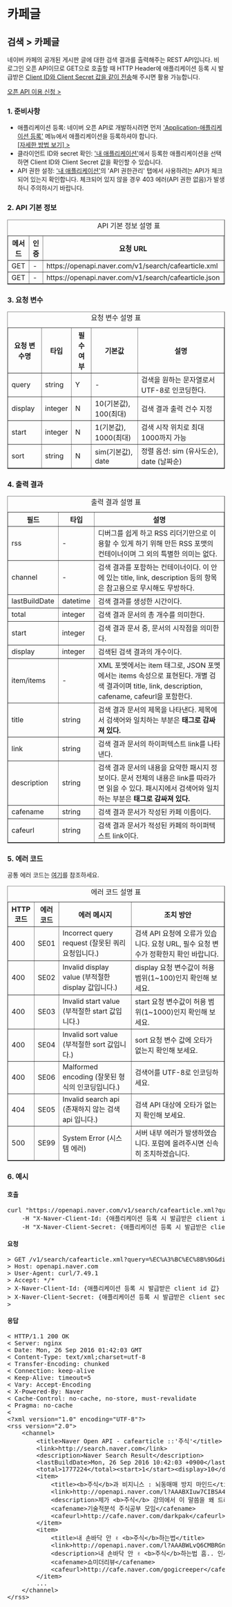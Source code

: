 # 카페글

<html lang="ko">
<head>
    <title>NAVER Developers - 검색 API 카페글 검색 개발가이드</title>
    <meta name="description" content="NAVER Developers - 검색 API 카페글 검색 개발가이드">
</head>
<body>
<div class="con">
    <div class="h_page_area">
        <h2 class="h_page">검색 &gt; 카페글</h2>
    </div>
    <p class="p_desc">
        네이버 카페의 공개된 게시판 글에 대한 검색 결과를 출력해주는 REST API입니다. 비로그인 오픈 API이므로 GET으로 호출할 때 HTTP Header에 애플리케이션 등록 시 발급받은 <a href="https://developers.naver.com/docs/common/apicall" class="color_p2 underline ">Client ID와 Client Secret 값을 같이 전송</a>해 주시면 활용 가능합니다.
    </p>
    <div class="buttons2">
        <a class="btn_b_hi3" href="https://developers.naver.com/apps/#/register?defaultScope=search">오픈 API 이용 신청 &gt;</a>
    </div>
    <h3 class="h_sub">1. 준비사항</h3>
    <ul class="list_type1">
        <li>애플리케이션 등록: 네이버 오픈 API로 개발하시려면 먼저 <a href="https://developers.naver.com/apps/#/register?defaultScope=search" class="color_p2 underline">'Application-애플리케이션
            등록'</a> 메뉴에서 애플리케이션을 등록하셔야 합니다. <br>
            <a href="/docs/common/register" class="color_p2 underline">[자세한 방법 보기] &gt;</a></li>
        <li>클라이언트 ID와 secret 확인: <a href="/appinfo" class="color_p2 underline">'내 애플리케이션'</a>에서 등록한 애플리케이션을 선택하면 Client
            ID와 Client Secret 값을 확인할 수 있습니다.
        </li>
        <li>API 권한 설정: <a href="/appinfo" class="color_p2 underline">'내 애플리케이션'</a>의 'API 권한관리' 탭에서 사용하려는 API가 체크되어 있는지
            확인합니다. 체크되어 있지 않을 경우 403 에러(API 권한 없음)가 발생하니 주의하시기 바랍니다.
        </li>
    </ul>
    <h3 class="h_sub">2. API 기본 정보</h3>
    <table border="1" class="tbl_h">
        <caption><span class="blind">API 기본 정보 설명 표</span></caption>
        <colgroup>
            <col>
            <col>
            <col style="width:40%">
            <col>
        </colgroup>
        <thead>
        <tr>
            <th scope="col">메서드</th>
            <th scope="col">인증</th>
            <th scope="col">요청 URL</th>
            <th scope="col">출력 포맷</th>
        </tr>
        </thead>
        <tbody>
        <tr>
            <td class="center">GET</td>
            <td class="center">-</td>
            <td class="left">https://openapi.naver.com/v1/search/cafearticle.xml</td>
            <td class="center">XML</td>
        </tr>
        <tr>
            <td class="center">GET</td>
            <td class="center">-</td>
            <td class="left">https://openapi.naver.com/v1/search/cafearticle.json</td>
            <td class="center"><em class="color_p3">JSON</em></td>
        </tr>
        </tbody>
    </table>
    <h3 class="h_sub">3. 요청 변수</h3>
    <table border="1" class="tbl_h">
        <caption><span class="blind">요청 변수 설명 표</span></caption>
        <colgroup>
            <col>
            <col>
            <col>
            <col>
            <col style="width:40%">
        </colgroup>
        <thead>
        <tr>
            <th scope="col">요청 변수명</th>
            <th scope="col">타입</th>
            <th scope="col">필수 여부</th>
            <th scope="col">기본값</th>
            <th scope="col">설명</th>
        </tr>
        </thead>
        <tbody>
        <tr>
            <td class="center">query</td>
            <td class="center">string</td>
            <td class="center">Y</td>
            <td class="center">-</td>
            <td class="left">검색을 원하는 문자열로서 UTF-8로 인코딩한다.</td>
        </tr>
        <tr>
            <td class="center">display</td>
            <td class="center">integer</td>
            <td class="center">N</td>
            <td class="center">10(기본값), 100(최대)</td>
            <td class="left">검색 결과 출력 건수 지정</td>
        </tr>
        <tr>
            <td class="center">start</td>
            <td class="center">integer</td>
            <td class="center">N</td>
            <td class="center">1(기본값), 1000(최대)</td>
            <td class="left">검색 시작 위치로 최대 1000까지 가능</td>
        </tr>
        <tr>
            <td class="center">sort</td>
            <td class="center">string</td>
            <td class="center">N</td>
            <td class="center">sim(기본값), date</td>
            <td class="left">정렬 옵션: sim (유사도순), date (날짜순)</td>
        </tr>
        </tbody>
    </table>
    <h3 class="h_sub">4. 출력 결과</h3>
    <table border="1" class="tbl_h">
        <caption><span class="blind">출력 결과 설명 표</span></caption>
        <colgroup>
            <col>
            <col>
            <col style="width:60%">
        </colgroup>
        <thead>
        <tr>
            <th scope="col">필드</th>
            <th scope="col">타입</th>
            <th scope="col">설명</th>
        </tr>
        </thead>
        <tbody>
        <tr>
            <td class="center">rss</td>
            <td class="center">-</td>
            <td class="left">디버그를 쉽게 하고 RSS 리더기만으로 이용할 수 있게 하기 위해 만든 RSS 포맷의 컨테이너이며 그 외의 특별한 의미는 없다.</td>
        </tr>
        <tr>
            <td class="center">channel</td>
            <td class="center">-</td>
            <td class="left">검색 결과를 포함하는 컨테이너이다. 이 안에 있는 title, link, description 등의 항목은 참고용으로 무시해도 무방하다.</td>
        </tr>
        <tr>
            <td class="center">lastBuildDate</td>
            <td class="center">datetime</td>
            <td class="left">검색 결과를 생성한 시간이다.</td>
        </tr>
        <tr>
            <td class="center">total</td>
            <td class="center">integer</td>
            <td class="left">검색 결과 문서의 총 개수를 의미한다.</td>
        </tr>
        <tr>
            <td class="center">start</td>
            <td class="center">integer</td>
            <td class="left">검색 결과 문서 중, 문서의 시작점을 의미한다.</td>
        </tr>
        <tr>
            <td class="center">display</td>
            <td class="center">integer</td>
            <td class="left">검색된 검색 결과의 개수이다.</td>
        </tr>
        <tr>
            <td class="center">item/items</td>
            <td class="center">-</td>
            <td class="left">XML 포멧에서는 item 태그로, JSON 포멧에서는 items 속성으로 표현된다. 개별 검색 결과이며 title, link, description, cafename, cafeurl을 포함한다.</td>
        </tr>
        <tr>
            <td class="center">title</td>
            <td class="center">string</td>
            <td class="left">검색 결과 문서의 제목을 나타낸다. 제목에서 검색어와 일치하는 부분은 <strong>태그로 감싸져 있다.</strong></td>
        </tr>
        <tr>
            <td class="center">link</td>
            <td class="center">string</td>
            <td class="left">검색 결과 문서의 하이퍼텍스트 link를 나타낸다.</td>
        </tr>
        <tr>
            <td class="center">description</td>
            <td class="center">string</td>
            <td class="left">검색 결과 문서의 내용을 요약한 패시지 정보이다. 문서 전체의 내용은 link를 따라가면 읽을 수 있다. 패시지에서 검색어와 일치하는 부분은 <strong>태그로
                감싸져 있다.</strong></td>
        </tr>
        <tr>
            <td class="center">cafename</td>
            <td class="center">string</td>
            <td class="left">검색 결과 문서가 작성된 카페 이름이다.</td>
        </tr>
        <tr>
            <td class="center">cafeurl</td>
            <td class="center">string</td>
            <td class="left">검색 결과 문서가 적성된 카페의 하이퍼텍스트 link이다.</td>
        </tr>
        </tbody>
    </table>
    <h3 class="h_sub">5. 에러 코드 </h3>
    <div class="p_desc"> 공통 에러 코드는 <a href="/docs/common/common_error" class="color_p2 underline">여기</a>를 참조하세요.</div>
    <table border="1" class="tbl_h">
        <caption><span class="blind">에러 코드 설명 표</span></caption>
        <colgroup>
            <col style="width:10%">
            <col style="width:10%">
            <col>
            <col>
        </colgroup>
        <thead>
        <tr>
            <th scope="col">HTTP 코드</th>
            <th scope="col">에러 코드</th>
            <th scope="col">에러 메시지</th>
            <th scope="col">조치 방안</th>
        </tr>
        </thead>
        <tbody>
        <tr>
            <td class="center color_p3">400</td>
            <td class="center">SE01</td>
            <td class="left">Incorrect query request (잘못된 쿼리 요청입니다.)</td>
            <td class="left">검색 API 요청에 오류가 있습니다. 요청 URL, 필수 요청 변수가 정확한지 확인 바랍니다.</td>
        </tr>
        <tr>
            <td class="center color_p3">400</td>
            <td class="center">SE02</td>
            <td class="left">Invalid display value (부적절한 display 값입니다.)</td>
            <td class="left">display 요청 변수값이 허용 범위(1~100)인지 확인해 보세요.</td>
        </tr>
        <tr>
            <td class="center color_p3">400</td>
            <td class="center">SE03</td>
            <td class="left">Invalid start value (부적절한 start 값입니다.)</td>
            <td class="left">start 요청 변수값이 허용 범위(1~1000)인지 확인해 보세요.</td>
        </tr>
        <tr>
            <td class="center color_p3">400</td>
            <td class="center">SE04</td>
            <td class="left">Invalid sort value (부적절한 sort 값입니다.)</td>
            <td class="left">sort 요청 변수 값에 오타가 없는지 확인해 보세요.</td>
        </tr>
        <tr>
            <td class="center color_p3">400</td>
            <td class="center">SE06</td>
            <td class="left">Malformed encoding (잘못된 형식의 인코딩입니다.)</td>
            <td class="left">검색어를 UTF-8로 인코딩하세요.</td>
        </tr>
        <tr>
            <td class="center color_p3">404</td>
            <td class="center">SE05</td>
            <td class="left">Invalid search api (존재하지 않는 검색 api 입니다.)</td>
            <td class="left">검색 API 대상에 오타가 없는지 확인해 보세요.</td>
        </tr>
        <tr>
            <td class="center color_p3">500</td>
            <td class="center">SE99</td>
            <td class="left">System Error (시스템 에러)</td>
            <td class="left">서버 내부 에러가 발생하였습니다. 포럼에 올려주시면 신속히 조치하겠습니다.</td>
        </tr>
        </tbody>
    </table>
    <h3 class="h_sub">6. 예시 </h3>
    <h4 class="h_subsub">호출</h4>
    <div class="code_area">
<pre class="prettyprint">
curl "https://openapi.naver.com/v1/search/cafearticle.xml?query=%EC%A3%BC%EC%8B%9D&display=10&start=1&sort=sim" \
    -H "X-Naver-Client-Id: {애플리케이션 등록 시 발급받은 client id 값}" \
    -H "X-Naver-Client-Secret: {애플리케이션 등록 시 발급받은 client secret 값}" -v
</pre>
    </div>
    <h4 class="h_subsub">요청</h4>
    <div class="code_area">
<pre class="prettyprint">
> GET /v1/search/cafearticle.xml?query=%EC%A3%BC%EC%8B%9D&display=10&start=1&sort=sim HTTP/1.1
> Host: openapi.naver.com
> User-Agent: curl/7.49.1
> Accept: */*
> X-Naver-Client-Id: {애플리케이션 등록 시 발급받은 client id 값}
> X-Naver-Client-Secret: {애플리케이션 등록 시 발급받은 client secret 값}
>
</pre>
    </div>
    <h4 class="h_subsub">응답</h4>
    <div class="code_area">
<pre class="prettyprint">
< HTTP/1.1 200 OK
< Server: nginx
< Date: Mon, 26 Sep 2016 01:42:03 GMT
< Content-Type: text/xml;charset=utf-8
< Transfer-Encoding: chunked
< Connection: keep-alive
< Keep-Alive: timeout=5
< Vary: Accept-Encoding
< X-Powered-By: Naver
< Cache-Control: no-cache, no-store, must-revalidate
< Pragma: no-cache
<
&lt;?xml version=&quot;1.0&quot; encoding=&quot;UTF-8&quot;?&gt;
&lt;rss version=&quot;2.0&quot;&gt;
    &lt;channel&gt;
        &lt;title&gt;Naver Open API - cafearticle ::'&#xc8fc;&#xc2dd;'&lt;/title&gt;
        &lt;link&gt;http://search.naver.com&lt;/link&gt;
        &lt;description&gt;Naver Search Result&lt;/description&gt;
        &lt;lastBuildDate&gt;Mon, 26 Sep 2016 10:42:03 +0900&lt;/lastBuildDate&gt;
        &lt;total&gt;1777224&lt;/total&gt;&lt;start&gt;1&lt;/start&gt;&lt;display&gt;10&lt;/display&gt;
        &lt;item&gt;
            &lt;title&gt;&lt;b&gt;&#xc8fc;&#xc2dd;&lt;/b&gt;&#xacfc; &#xbe44;&#xc9c0;&#xb2c8;&#xc2a4; : &#xb1cc;&#xb3d9;&#xb9e4;&#xb9e4; &#xbc29;&#xc9c0; &#xb9c8;&#xc778;&#xb4dc;&lt;/title&gt;
            &lt;link&gt;http://openapi.naver.com/l?AAABXIuw7CIBSA4ac5jE24WRgYuNjVicWNtKc2QbQiNvHtxeQfvvyvD9avgbMHy8H5P5QDHchWcTVbaztwC2zqzWnF4ZEOrMP8LH0sqeY95a6TlqQZKkahpKCMa6VIMZd4vEMqEZjLdArXeyzyhsvoNVUWePgBHZyF5XwAAAA=&lt;/link&gt;
            &lt;description&gt;&#xc81c;&#xac00; &lt;b&gt;&#xc8fc;&#xc2dd;&lt;/b&gt; &#xac15;&#xc758;&#xc5d0;&#xc11c; &#xc774; &#xb9d0;&#xc500;&#xc744; &#xc65c; &#xb4dc;&#xb9ac;&#xb294;&#xac00;?&lt;b&gt;&#xc8fc;&#xc2dd;&lt;/b&gt;&#xc744; &#xbe44;&#xc9c0;&#xb2c8;&#xc2a4;&#xb85c; &#xc0dd;&#xac01;&#xd558;&#xc2dc;&#xba74; &#xbcf4;&#xc2dc;&#xb294; &#xc2dc;&#xc57c;&#xac00; &#xb2ec;&#xb77c;&#xc9c0;&#xae30; &#xb54c;&#xbb38;&#xc5d0; &#xadf8;&#xb807;&#xc2b5;&#xb2c8;&#xb2e4;&#xc55e;&#xc11c; &#xb9d0;&#xd55c; &#xc790;&#xc601;&#xc5c5;&#xc5d0; &#xc2e4;&#xd328;&#xd55c; &#xbd84;&#xb4e4;&#xc740; &#xb2e4;&#xc591;&#xd55c; &#xc694;&#xc778;&#xb4e4;&#xc774; &#xc788;&#xaca0;&#xc9c0;&#xb9cc; &#xacb0;&#xad6d; &#xc2dc;&#xc7a5; &#xacbd;&#xc7c1;&#xc5d0;&#xc11c; &#xbc00;&#xb824; &#xbb38;&#xc744; &#xb2eb;&#xb294;... &lt;/description&gt;
            &lt;cafename&gt;&#xae30;&#xc220;&#xc801;&#xbd84;&#xc11d; &#xc8fc;&#xc2dd;&#xacf5;&#xbd80; &#xbaa8;&#xc784;&lt;/cafename&gt;
            &lt;cafeurl&gt;http://cafe.naver.com/darkpak&lt;/cafeurl&gt;
        &lt;/item&gt;
        &lt;item&gt;
            &lt;title&gt;&#xb0b4; &#xc190;&#xbc14;&#xb2e5; &#xc548; &#x270c; &lt;b&gt;&#xc8fc;&#xc2dd;&lt;/b&gt;&#xd558;&#xb294;&#xbc95;&lt;/title&gt;
            &lt;link&gt;http://openapi.naver.com/l?AAABWLvQ6CMBRGn+Z2JPYHbYcOLdXNRBInt6ZeCokINAWiT29NvuGck3zLiumj4dyA4WCbP0gLypE+Yaf7nGfgBtilLPgOq7ffMFVhGkuIUxxCQpwxFauZIFlTcRKyFpRxJSUZ9ReYPfjhddyW26quke/yTs2jLYfdPVvg7gfltbj+ggAAAA==&lt;/link&gt;
            &lt;description&gt;&#xb0b4; &#xc190;&#xbc14;&#xb2e5; &#xc548; &#x270c; &lt;b&gt;&#xc8fc;&#xc2dd;&lt;/b&gt;&#xd558;&#xb294;&#xbc95; &#xd760;.. &#xc778;&#xc0ac; &#xba3c;&#xc800;&#xb4dc;&#xb9b4;&#xac8c;&#xc694;&#xc800;&#xb294; &#xd55c;&#xad6d;&#xc790;&#xc0b0;&#xad00;&#xb9ac;&#xbcf8;&#xbd80;&#xc5d0;&#xc11c;&lt;b&gt;&#xc8fc;&#xc2dd;&lt;/b&gt;&#xd558;&#xb294;&#xbc95; &#xc0c1;&#xb2f4;&#xbc1b;&#xace0; &#xc628; &#xcc98;&#xc790;&#xc785;&#xb2c8;&#xb2e4;. &#xc5c4;&#xb9c8;&#xaed8;&#xc11c;&#xb294; &#xc544;&#xc9c1; &#xb098;&#xc774;&#xb3c4; &#xc5b4;&#xb9b0;&#xb370;&lt;b&gt;&#xc8fc;&#xc2dd;&lt;/b&gt;&#xd558;&#xba74; &#xc880; &#xbd80;&#xb2f4;&#xc2a4;&#xb7fd;&#xc9c0; &#xc54a;&#xb0d0; &#xb2e4;&#xb978; &#xac83;&#xb3c4; &#xc54c;&#xc544;&#xbcf4;&#xb77c;&#xace0; &#xd558;&#xc168;&#xc5b4;&#xc694;&uuml; &#xbb50;... &lt;/description&gt;
            &lt;cafename&gt;&#xc1fc;&#xbbf8;&#xb354;&#xb9ac;&#xbdf0;&lt;/cafename&gt;
            &lt;cafeurl&gt;http://cafe.naver.com/gogicreeper&lt;/cafeurl&gt;
        &lt;/item&gt;
        ...
    &lt;/channel&gt;
&lt;/rss&gt;
    </channel>
    </rss>
</pre>
    </div>
    <br>
    <br>
    <br>
    <br>
</div>
</body>
</html>